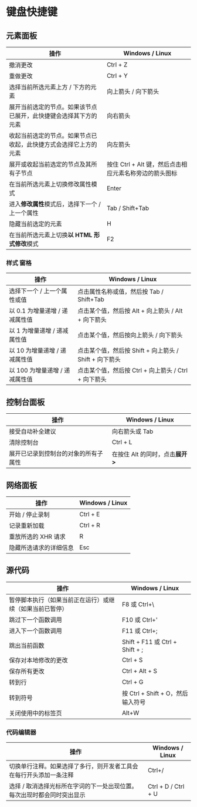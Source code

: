 # 键盘快捷键

## 元素面板

| 操作                                                             | Windows / Linux                                        |
| ---------------------------------------------------------------- | ------------------------------------------------------ |
| 撤消更改                                                         | Ctrl + Z                                               |
| 重做更改                                                         | Ctrl + Y                                               |
| 选择当前所选元素上方 / 下方的元素                                | 向上箭头 / 向下箭头                                    |
| 展开当前选定的节点。如果该节点已展开，此快捷键会选择其下方的元素 | 向右箭头                                               |
| 收起当前选定的节点。如果节点已收起，此快捷方式会选择它上方的元素 | 向左箭头                                               |
| 展开或收起当前选定的节点及其所有子节点                           | 按住 Ctrl + Alt 键，然后点击相应元素名称旁边的箭头图标 |
| 在当前所选元素上切换修改属性模式                                 | Enter                                                  |
| 进入**修改属性**模式后，选择下一个 / 上一个属性                  | Tab / Shift+Tab                                        |
| 隐藏当前选定的元素                                               | H                                                      |
| 在当前所选元素上切换**以 HTML 形式修改**模式                     | F2                                                     |

### 样式 窗格

| 操作                           | Windows / Linux                                        |
| ------------------------------ | ------------------------------------------------------ |
| 选择下一个 / 上一个属性或值    | 点击属性名称或值，然后按 Tab / Shift+Tab               |
| 以 0.1 为增量递增 / 递减属性值 | 点击某个值，然后按 Alt + 向上箭头 / Alt + 向下箭头     |
| 以 1 为增量递增 / 递减属性值   | 点击某个值，然后按向上箭头 / 向下箭头                  |
| 以 10 为增量递增 / 递减属性值  | 点击某个值，然后按 Shift + 向上箭头 / Shift + 向下箭头 |
| 以 100 为增量递增 / 递减属性值 | 点击某个值，然后按 Ctrl + 向上箭头 / Ctrl + 向下箭头   |

## 控制台面板

| 操作                                 | Windows / Linux                       |
| ------------------------------------ | ------------------------------------- |
| 接受自动补全建议                     | 向右箭头或 Tab                        |
| 清除控制台                           | Ctrl + L                              |
| 展开已记录到控制台的对象的所有子属性 | 在按住 Alt 的同时，点击**展开** **>** |

## 网络面板

| 操作                   | Windows / Linux |
| ---------------------- | --------------- |
| 开始 / 停止录制        | Ctrl + E        |
| 记录重新加载           | Ctrl + R        |
| 重放所选的 XHR 请求    | R               |
| 隐藏所选请求的详细信息 | Esc             |

## 源代码

| 操作                                                     | Windows / Linux                   |
| -------------------------------------------------------- | --------------------------------- |
| 暂停脚本执行（如果当前正在运行）或继续（如果当前已暂停） | F8 或 Ctrl+\                      |
| 跳过下一个函数调用                                       | F10 或 Ctrl+'                     |
| 进入下一个函数调用                                       | F11 或 Ctrl+;                     |
| 跳出当前函数                                             | Shift + F11 或 Ctrl + Shift + ;   |
| 保存对本地修改的更改                                     | Ctrl + S                          |
| 保存所有更改                                             | Ctrl + Alt + S                    |
| 转到行                                                   | Ctrl + G                          |
| 转到符号                                                 | 按 Ctrl + Shift + O，然后输入符号 |
| 关闭使用中的标签页                                       | Alt+W                             |

### 代码编辑器

| 操作                                                         | Windows / Linux     |
| ------------------------------------------------------------ | ------------------- |
| 切换单行注释。如果选择了多行，则开发者工具会在每行开头添加一条注释 | Ctrl+/              |
| 选择 / 取消选择光标所在字词的下一处出现位置。每次出现时都会同时突出显示 | Ctrl + D / Ctrl + U |

